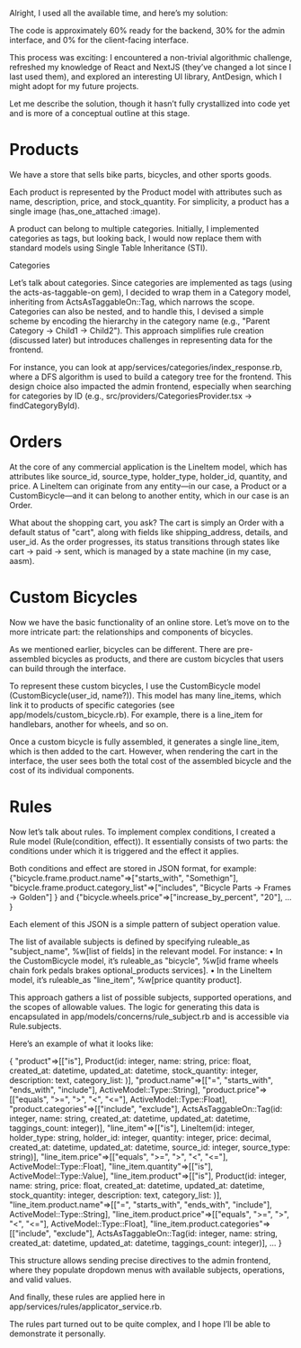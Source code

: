 Alright, I used all the available time, and here’s my solution:

The code is approximately 60% ready for the backend, 30% for the admin interface, and 0% for the client-facing interface.

This process was exciting: I encountered a non-trivial algorithmic challenge, refreshed my knowledge of React and NextJS (they’ve changed a lot since I last used them), and explored an interesting UI library, AntDesign, which I might adopt for my future projects.

Let me describe the solution, though it hasn’t fully crystallized into code yet and is more of a conceptual outline at this stage.



# Products

We have a store that sells bike parts, bicycles, and other sports goods.

Each product is represented by the Product model with attributes such as name, description, price, and stock_quantity. For simplicity, a product has a single image (has_one_attached :image).

A product can belong to multiple categories. Initially, I implemented categories as tags, but looking back, I would now replace them with standard models using Single Table Inheritance (STI).

Categories

Let’s talk about categories. Since categories are implemented as tags (using the acts-as-taggable-on gem), I decided to wrap them in a Category model, inheriting from ActsAsTaggableOn::Tag, which narrows the scope. Categories can also be nested, and to handle this, I devised a simple scheme by encoding the hierarchy in the category name (e.g., "Parent Category -> Child1 -> Child2"). This approach simplifies rule creation (discussed later) but introduces challenges in representing data for the frontend.

For instance, you can look at app/services/categories/index_response.rb, where a DFS algorithm is used to build a category tree for the frontend. This design choice also impacted the admin frontend, especially when searching for categories by ID (e.g., src/providers/CategoriesProvider.tsx -> findCategoryById).

# Orders

At the core of any commercial application is the LineItem model, which has attributes like source_id, source_type, holder_type, holder_id, quantity, and price. A LineItem can originate from any entity—in our case, a Product or a CustomBicycle—and it can belong to another entity, which in our case is an Order.

What about the shopping cart, you ask? The cart is simply an Order with a default status of "cart", along with fields like shipping_address, details, and user_id. As the order progresses, its status transitions through states like cart -> paid -> sent, which is managed by a state machine (in my case, aasm).

# Custom Bicycles

Now we have the basic functionality of an online store. Let’s move on to the more intricate part: the relationships and components of bicycles.

As we mentioned earlier, bicycles can be different. There are pre-assembled bicycles as products, and there are custom bicycles that users can build through the interface.

To represent these custom bicycles, I use the CustomBicycle model (CustomBicycle(user_id, name?)). This model has many line_items, which link it to products of specific categories (see app/models/custom_bicycle.rb). For example, there is a line_item for handlebars, another for wheels, and so on.

Once a custom bicycle is fully assembled, it generates a single line_item, which is then added to the cart. However, when rendering the cart in the interface, the user sees both the total cost of the assembled bicycle and the cost of its individual components.

# Rules

Now let’s talk about rules. To implement complex conditions, I created a Rule model (Rule(condition, effect)). It essentially consists of two parts: the conditions under which it is triggered and the effect it applies.

Both conditions and effect are stored in JSON format, for example:
{"bicycle.frame.product.name"=>["starts_with", "Somethign"], "bicycle.frame.product.category_list"=>["includes", "Bicycle Parts -> Frames -> Golden"] } and {"bicycle.wheels.price"=>["increase_by_percent", "20"], ... }

Each element of this JSON is a simple pattern of subject operation value.

The list of available subjects is defined by specifying ruleable_as "subject_name", %w[list of fields] in the relevant model.
For instance:
  • In the CustomBicycle model, it’s ruleable_as "bicycle", %w[id frame wheels chain fork pedals brakes optional_products services].
  • In the LineItem model, it’s ruleable_as "line_item", %w[price quantity product].

This approach gathers a list of possible subjects, supported operations, and the scopes of allowable values. The logic for generating this data is encapsulated in app/models/concerns/rule_subject.rb and is accessible via Rule.subjects.

Here’s an example of what it looks like:


{
"product"=>[["is"], Product(id: integer, name: string, price: float, created_at: datetime, updated_at: datetime, stock_quantity: integer, description: text, category_list: )],
 "product.name"=>[["=", "starts_with", "ends_with", "include"], ActiveModel::Type::String],
 "product.price"=>[["equals", ">=", ">", "<", "<="], ActiveModel::Type::Float],
 "product.categories"=>[["include", "exclude"], ActsAsTaggableOn::Tag(id: integer, name: string, created_at: datetime, updated_at: datetime, taggings_count: integer)],
 "line_item"=>[["is"], LineItem(id: integer, holder_type: string, holder_id: integer, quantity: integer, price: decimal, created_at: datetime, updated_at: datetime, source_id: integer, source_type: string)],
 "line_item.price"=>[["equals", ">=", ">", "<", "<="], ActiveModel::Type::Float],
 "line_item.quantity"=>[["is"], ActiveModel::Type::Value],
 "line_item.product"=>[["is"], Product(id: integer, name: string, price: float, created_at: datetime, updated_at: datetime, stock_quantity: integer, description: text, category_list: )],
 "line_item.product.name"=>[["=", "starts_with", "ends_with", "include"], ActiveModel::Type::String],
 "line_item.product.price"=>[["equals", ">=", ">", "<", "<="], ActiveModel::Type::Float],
 "line_item.product.categories"=>[["include", "exclude"], ActsAsTaggableOn::Tag(id: integer, name: string, created_at: datetime, updated_at: datetime, taggings_count: integer)],
 ...
 }


 This structure allows sending precise directives to the admin frontend, where they populate dropdown menus with available subjects, operations, and valid values.


 And finally, these rules are applied here in app/services/rules/applicator_service.rb.

The rules part turned out to be quite complex, and I hope I’ll be able to demonstrate it personally.